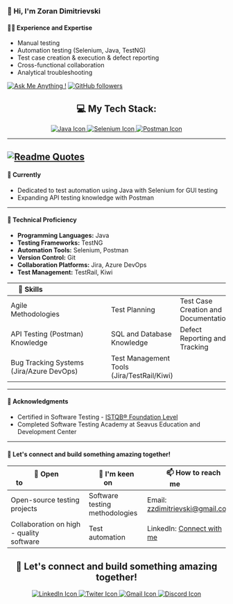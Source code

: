 ### 👋 Hi, I'm Zoran Dimitrievski

#### 👨‍💻 Experience and Expertise
- Manual testing
- Automation testing (Selenium, Java, TestNG)
- Test case creation & execution & defect reporting
- Cross-functional collaboration
- Analytical troubleshooting

[![Ask Me Anything !](https://img.shields.io/badge/Ask%20me-anything-1abc9c.svg)](https://www.linkedin.com/in/zoran-dimitrievski/) 
[![GitHub followers](https://img.shields.io/github/followers/Z0ck0.svg?style=social&label=Follow&maxAge=2592000)](https://github.com/Z0ck0?tab=followers)



<div align="center">
  <h2>💻 My Tech Stack:</h2>
  <a href="https://skillicons.dev">
    <img src="https://skillicons.dev/icons?i=java" alt="Java Icon">
    <img src="https://skillicons.dev/icons?i=selenium" alt="Selenium Icon">
    <img src="https://skillicons.dev/icons?i=postman" alt="Postman Icon">
  </a>
</div>

---
[![Readme Quotes](https://quotes-github-readme.vercel.app/api?type=horizontal&theme=dark)](https://github.com/piyushsuthar/github-readme-quotes)
---

#### 🌱 Currently
- Dedicated to test automation using Java with Selenium for GUI testing
- Expanding API testing knowledge with Postman

---

#### 🚀 Technical Proficiency
- **Programming Languages:** Java
- **Testing Frameworks:** TestNG
- **Automation Tools:** Selenium, Postman
- **Version Control:** Git
- **Collaboration Platforms:** Jira, Azure DevOps
- **Test Management:** TestRail, Kiwi




| 💪 Skills                             |        |                   |
|---|---|---|
| Agile Methodologies                        | Test Planning | Test Case Creation and Documentation |
| API Testing (Postman) Knowledge                  | SQL and Database Knowledge      | Defect Reporting and Tracking     |
| Bug Tracking Systems (Jira/Azure DevOps)             | Test Management Tools (Jira/TestRail/Kiwi) |                   |


---

#### 🌟 Acknowledgments
- Certified in Software Testing - [ISTQB® Foundation Level](https://rb.gy/qs63au)
- Completed Software Testing Academy at Seavus Education and Development Center

---
#### 🤝 Let's connect and build something amazing together!
| 💞️ Open to                             |  👀 I'm keen on       |    📫 How to reach me                |
|-------|--------|--------|    
| Open-source testing projects                        | Software testing methodologies | Email: [zzdimitrievski@gmail.com](mailto:zzdimitrievski@gmail.com)
| Collaboration on high - quality software                     | Test automation        | LinkedIn: [Connect with me](https://www.linkedin.com/in/zoran-dimitrievski/)       |

<div align="center">
  <h2>🤝 Let's connect and build something amazing together!</h2>
  <a href="https://skillicons.dev">
    <img src="https://skillicons.dev/icons?i=linkedin" alt="LinkedIn Icon" (https://www.linkedin.com/in/zoran-dimitrievski/) >
    <img src="https://skillicons.dev/icons?i=twitter" alt="Twiter Icon">
    <img src="https://skillicons.dev/icons?i=gmail" alt="Gmail Icon">
    <img src="https://skillicons.dev/icons?i=discord" alt="Discord Icon">
  </a> 
</div>
